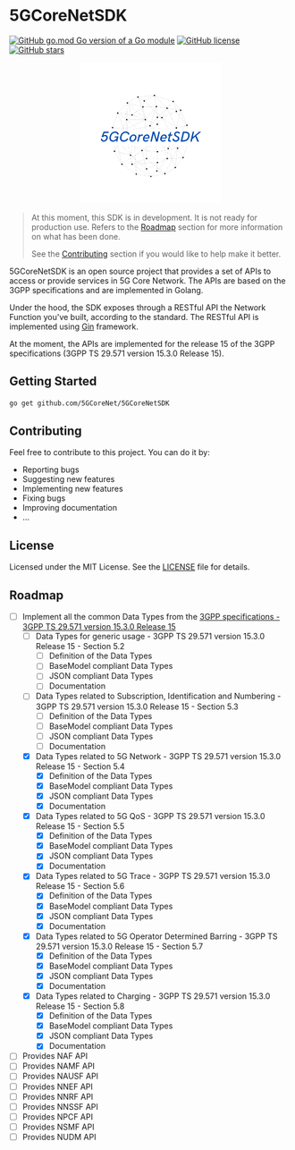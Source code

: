 # 5GCoreNetSDK

[![GitHub go.mod Go version of a Go module](https://img.shields.io/github/go-mod/go-version/5GCoreNet/5GCoreNetSDK.svg)](https://github.com/5GCoreNet/5GCoreNetSDK)
[![GitHub license](https://badgen.net/github/license/5GCoreNet/5GCoreNetSDK)](https://github.com/5GCoreNet/5GCoreNetSDK/blob/main/LICENSE)
[![GitHub stars](https://img.shields.io/github/stars/5GCoreNet/5GCoreNetSDK.svg?style=social&label=Star&maxAge=2592000)](https://github.com/5GCoreNet/5GCoreNetSDK)

<p align="center" width="100%">
    <img width="50%" src="https://raw.githubusercontent.com/5GCoreNet/5GCoreNetSDK-doc/main/5gcorenetsdk-logo.png"> 
</p>

> At this moment, this SDK is in development. It is not ready for production use.
> Refers to the [Roadmap](#roadmap) section for more information on what has been done.
> 
> See the [Contributing](#contributing) section if you would like to help
> make it better.

5GCoreNetSDK is an open source project that provides a set of APIs to access or provide services in 5G Core Network. The APIs are based on the 3GPP specifications and are implemented in Golang.

Under the hood, the SDK exposes through a RESTful API the Network Function you've built, according to the standard. The RESTful API is implemented using [Gin](https://github.com/gin-gonic/gin) framework.

At the moment, the APIs are implemented for the release 15 of the 3GPP specifications (3GPP TS 29.571 version 15.3.0 Release 15).

## Getting Started

```bash
go get github.com/5GCoreNet/5GCoreNetSDK
```


## Contributing
Feel free to contribute to this project. You can do it by:
- Reporting bugs
- Suggesting new features
- Implementing new features
- Fixing bugs
- Improving documentation
- ...

## License
Licensed under the MIT License. See the [LICENSE](LICENSE) file for details.

## Roadmap

- [ ] Implement all the common Data Types from the [3GPP specifications - 3GPP TS 29.571 version 15.3.0 Release 15](https://www.etsi.org/deliver/etsi_ts/129500_129599/129571/15.03.00_60/ts_129571v150300p.pdf)
    - [ ] Data Types for generic usage - 3GPP TS 29.571 version 15.3.0 Release 15 - Section 5.2
        - [ ] Definition of the Data Types
        - [ ] BaseModel compliant Data Types
        - [ ] JSON compliant Data Types
        - [ ] Documentation
    - [ ] Data Types related to Subscription, Identification and Numbering - 3GPP TS 29.571 version 15.3.0 Release 15 - Section 5.3
        - [ ] Definition of the Data Types
        - [ ] BaseModel compliant Data Types
        - [ ] JSON compliant Data Types
        - [ ] Documentation
    - [x] Data Types related to 5G Network - 3GPP TS 29.571 version 15.3.0 Release 15 - Section 5.4
        - [x] Definition of the Data Types
        - [x] BaseModel compliant Data Types
        - [x] JSON compliant Data Types
        - [x] Documentation
    - [x] Data Types related to 5G QoS - 3GPP TS 29.571 version 15.3.0 Release 15 - Section 5.5
        - [x] Definition of the Data Types
        - [x] BaseModel compliant Data Types
        - [x] JSON compliant Data Types
        - [x] Documentation
    - [x] Data Types related to 5G Trace - 3GPP TS 29.571 version 15.3.0 Release 15 - Section 5.6
        - [x] Definition of the Data Types
        - [x] BaseModel compliant Data Types
        - [x] JSON compliant Data Types
        - [x] Documentation
    - [x] Data Types related to 5G Operator Determined Barring - 3GPP TS 29.571 version 15.3.0 Release 15 - Section 5.7
        - [x] Definition of the Data Types
        - [x] BaseModel compliant Data Types
        - [x] JSON compliant Data Types
        - [x] Documentation
    - [x] Data Types related to Charging - 3GPP TS 29.571 version 15.3.0 Release 15 - Section 5.8
        - [x] Definition of the Data Types
        - [x] BaseModel compliant Data Types
        - [x] JSON compliant Data Types
        - [x] Documentation
- [ ] Provides NAF API
- [ ] Provides NAMF API
- [ ] Provides NAUSF API
- [ ] Provides NNEF API
- [ ] Provides NNRF API
- [ ] Provides NNSSF API
- [ ] Provides NPCF API
- [ ] Provides NSMF API
- [ ] Provides NUDM API
